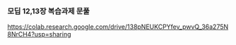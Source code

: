 ### 모딥 12,13장 복습과제 문풀
https://colab.research.google.com/drive/138pNEUKCPYfev_pwvQ_36a275N8NrCH4?usp=sharing
